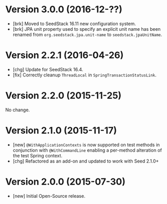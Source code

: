 # Version 3.0.0 (2016-12-??)

* [brk] Moved to SeedStack 16.11 new configuration system.
* [brk] JPA unit property used to specify an explicit unit name has been renamed from `org.seedstack.jpa.unit-name` to `seedstack.jpaUnitName`.

# Version 2.2.1 (2016-04-26)

* [chg] Update for SeedStack 16.4.
* [fix] Correctly cleanup `ThreadLocal` in `SpringTransactionStatusLink`.

# Version 2.2.0 (2015-11-25)

No change.

# Version 2.1.0 (2015-11-17)

* [new] `@WithApplicationContexts` is now supported on test methods in conjunction with `@WithCommandLine` enabling a per-method alteration of the test Spring context.
* [chg] Refactored as an add-on and updated to work with Seed 2.1.0+

# Version 2.0.0 (2015-07-30)

* [new] Initial Open-Source release.
